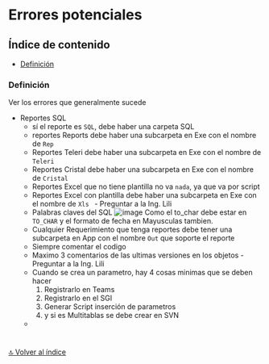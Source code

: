# Errores potenciales

## Índice de contenido

*   [Definición](#definición)

### **Definición**
Ver los errores que generalmente sucede

* Reportes SQL
  * sí el reporte es `SQL`, debe haber una carpeta SQL
  * reportes Reports debe haber una subcarpeta en Exe con el nombre de `Rep`
  * Reportes Teleri debe haber una subcarpeta en Exe con el nombre de `Teleri`
  * Reportes Cristal debe haber una subcarpeta en Exe con el nombre de `Cristal`
  * Reportes Excel que no tiene plantilla no va `nada`, ya que va por script
  * Reportes Excel con plantilla debe haber una subcarpeta en Exe con el nombre de `Xls ` - Preguntar a la Ing. Lili
  * Palabras claves del SQL
    ![image](https://user-images.githubusercontent.com/61068392/160934100-bed1a395-4c73-4136-a9e8-1d3530804a32.png)
    Como el to_char debe estar en `TO_CHAR` y el formato de fecha en Mayusculas tambien.
  * Cualquier Requerimiento que tenga reportes debe tener una subcarpeta en App con el nombre `Out` que soporte el reporte 
  * Siempre comentar el codigo
  * Maximo 3 comentarios de las ultimas versiones en los objetos - Preguntar a la Ing. Lili
  * Cuando se crea un parametro, hay 4 cosas minimas que se deben hacer
    1. Registrarlo en Teams
    2. Registrarlo en el SGI
    3. Generar Script inserción de parametros
    4. y si es Multitablas se debe crear en SVN
  *  

#
[🔝 Volver al índice](#índice-de-contenido)
#

